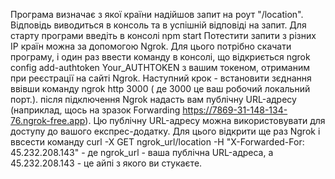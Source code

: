 Програма визначає з якої країни надійшов запит на роут "/location". Відповідь виводиться в консоль та в успішній відповіді на запит.
Для старту програми введіть в консолі npm start
Потестити запити з різних IP країн можна за допомогою Ngrok. Для цього потрібно скачати програму, і один раз ввести команду в консолі, що відкриється ngrok config add-authtoken Your_AUTHTOKEN з вашим токеном, отриманим при реєстрації на сайті Ngrok. Наступний крок - встановити зєднання ввівши команду ngrok http 3000 ( де 3000 це ваш робочий локальний порт.). після підключення Ngrok надасть вам публічну URL-адресу (наприклад, щось на зразок Forwarding https://7869-31-148-134-76.ngrok-free.app). Цю публічну URL-адресу можна використовувати для доступу до вашого експрес-додатку. Для цього відкрити ще раз Ngrok і ввсести команду curl -X GET ngrok_url/location -H "X-Forwarded-For: 45.232.208.143" - де ngrok_url - ваша публічна URL-адреса, а 45.232.208.143 - це айпі з якого ви стукаєте.
